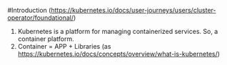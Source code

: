 #Introduction
(https://kubernetes.io/docs/user-journeys/users/cluster-operator/foundational/)
1. Kubernetes is a platform for managing containerized services. So, a container platform.
2. Container = APP + Libraries (as https://kubernetes.io/docs/concepts/overview/what-is-kubernetes/)
